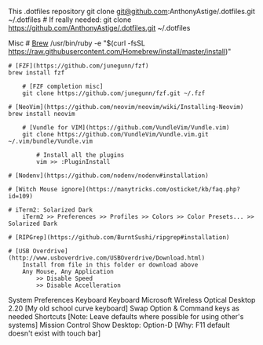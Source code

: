 This .dotfiles repository
	git clone git@github.com:AnthonyAstige/.dotfiles.git ~/.dotfiles
	# If really needed: git clone https://github.com/AnthonyAstige/.dotfiles.git ~/.dotfiles

Misc
	# [Brew](https://brew.sh/)
	/usr/bin/ruby -e "$(curl -fsSL https://raw.githubusercontent.com/Homebrew/install/master/install)"

	# [FZF](https://github.com/junegunn/fzf)
	brew install fzf

        # [FZF completion misc]
        git clone https://github.com/junegunn/fzf.git ~/.fzf

	# [NeoVim](https://github.com/neovim/neovim/wiki/Installing-Neovim)
	brew install neovim

        # [Vundle for VIM](https://github.com/VundleVim/Vundle.vim)
        git clone https://github.com/VundleVim/Vundle.vim.git ~/.vim/bundle/Vundle.vim

            # Install all the plugins
            vim >> :PluginInstall

    # [Nodenv](https://github.com/nodenv/nodenv#installation)

    # [Witch Mouse ignore](https://manytricks.com/osticket/kb/faq.php?id=109)

    # iTerm2: Solarized Dark
        iTerm2 >> Preferences >> Profiles >> Colors >> Color Presets... >> Solarized Dark

    # [RIPGrep](https://github.com/BurntSushi/ripgrep#installation)

    # [USB Overdrive](http://www.usboverdrive.com/USBOverdrive/Download.html)
        Install from file in this folder or download above
        Any Mouse, Any Application
            >> Disable Speed
            >> Disable Accelleration


System Preferences
	Keyboard
		Keyboard
			Microsoft Wireless Optical Desktop 2.20 [My old school curve keyboard]
				Swap Option & Command keys as needed
		Shortcuts [Note: Leave defaults where possible for using other's systems]
			Mission Control
				Show Desktop: Option-D [Why: F11 default doesn't exist with touch bar]
